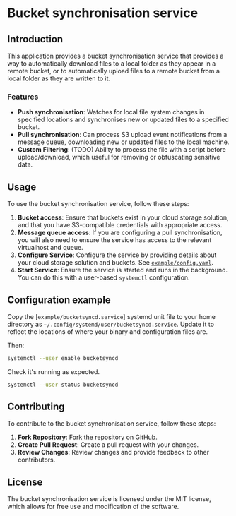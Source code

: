 # Bucket synchronisation service

## Introduction

This application provides a bucket synchronisation service that provides a way to automatically download files to a local folder as they appear in a remote bucket, or to automatically upload files to a remote bucket from a local folder as they are written to it.

### Features

*   **Push synchronisation**: Watches for local file system changes in specified locations and synchronises new or updated files to a specified bucket.
*   **Pull synchronisation**: Can process S3 upload event notifications from a message queue, downloading new or updated files to the local machine.
*   **Custom Filtering**: (TODO) Ability to process the file with a script before upload/download, which useful for removing or obfuscating sensitive data.

## Usage

To use the bucket synchronisation service, follow these steps:

1.  **Bucket access**: Ensure that buckets exist in your cloud storage solution, and that you have S3-compatible credentials with appropriate access.
2.  **Message queue access**: If you are configuring a pull synchronisation, you will also need to ensure the service has access to the relevant virtualhost and queue.
3.  **Configure Service**: Configure the service by providing details about your cloud storage solution and buckets. See [`example/config.yaml`](example/config.yaml).
4.  **Start Service**: Ensure the service is started and runs in the background. You can do this with a user-based `systemctl` configuration.

## Configuration example

Copy the [`example/bucketsyncd.service`] systemd unit file to your home directory as `~/.config/systemd/user/bucketsyncd.service`. Update it to reflect the locations of where your binary and configuration files are.

Then:

```sh
systemctl --user enable bucketsyncd
```

Check it's running as expected.

```sh
systemctl --user status bucketsyncd
```

## Contributing

To contribute to the bucket synchronisation service, follow these steps:

1.  **Fork Repository**: Fork the repository on GitHub.
2.  **Create Pull Request**: Create a pull request with your changes.
3.  **Review Changes**: Review changes and provide feedback to other contributors.

## License

The bucket synchronisation service is licensed under the MIT license, which allows for free use and modification of the software.
